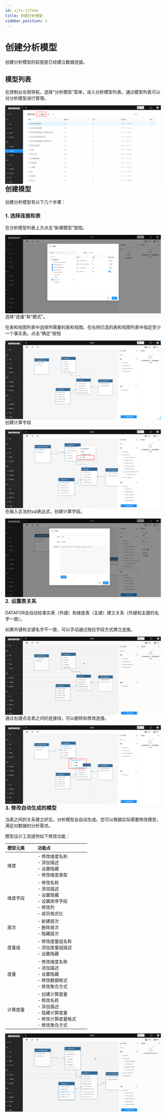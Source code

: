 ```yaml
---
id: sjfx-cjfxmx
title: 创建分析模型
sidebar_position: 2
---
```

# 创建分析模型

创建分析模型的前提是已经建立数据连接。

## 模型列表

在控制台左侧导航，选择“分析模型”菜单，进入分析模型列表。通过模型列表可以对分析模型进行管理。

<img src="../../static/img/datafor/model/image-20220217170458742.png"  align="left" />

## 创建模型

创建分析模型有以下几个步骤：

### 1. 选择连接和表

在分析模型列表上方点击“新建模型”按钮。

<img src="../../static/img/datafor/model/image-20220217170622923.png"  align="left" />

选择“连接”和“模式”。

在表和视图列表中选择所需要的表和视图。在右侧已选的表和视图列表中指定至少一个事实表。点击“确定”按钮

<img src="../../static/img/datafor/model/image-20220217172232161.png"  align="left" />

创建计算字段

<img src="../../static/img/datafor/model/image-20220217194649760.png"  align="left" />

在输入合法的sql表达式，创建计算字段。

<img src="../../static/img/datafor/model/image-20220217195130158.png"  align="left" />

### 2. 设置表关系

DATAFOR会自动给事实表（外键）和维度表（主键）建立关系（外键和主键的名字一致）。

如果外键和主键名字不一致，可以手动通过拖拉字段方式建立连接。

<img src="../../static/img/datafor/model/20220217_171809.gif"  align="left" />

通过右键点击表之间的连接线，可以删除和修改连接。

<img src="../../static/img/datafor/model/image-20220217172722774.png"  align="left" />


### 3. 修改自动生成的模型

当表之间的关系建立好后，分析模型会自动生成。您可以根据实际需要修改模型，满足对数据的分析需求。

模型设计工具提供如下修改功能：

| 模型元素&emsp;&emsp; | 功能点&emsp;&emsp;&emsp;&emsp;&emsp;&emsp;&emsp;&emsp;                                                       |
| -------- | ------------------------------------------------------------ |
| 维度     | - 修改维度名称<br />- 添加描述<br />- 设置隐藏<br />- 修改维度类型 |
| 维度字段 | - 修改名称<br />- 添加描述<br />- 设置隐藏<br />- 设置排序字段<br />- 修改列<br />- 成员格式化 |
| 层次     | - 新建层次<br />- 删除层次<br />- 隐藏层次                       |
| 度量组   | - 修改度量组名称<br/>- 添加度量组描述<br/>- 设置隐藏         |
| 度量     | - 修改维度名称<br/>- 添加描述<br/>- 设置隐藏<br/>- 修改数据格式<br/>- 修改聚合方式 |
| 计算度量 | - 创建计算度量<br/>- 修改名称<br/>- 添加描述<br/>- 隐藏计算度量<br/>- 修改计算度量格式<br/>- 修改聚合方式 |

<img src="../../static/img/datafor/model/20220217_195403.gif"  align="left" />